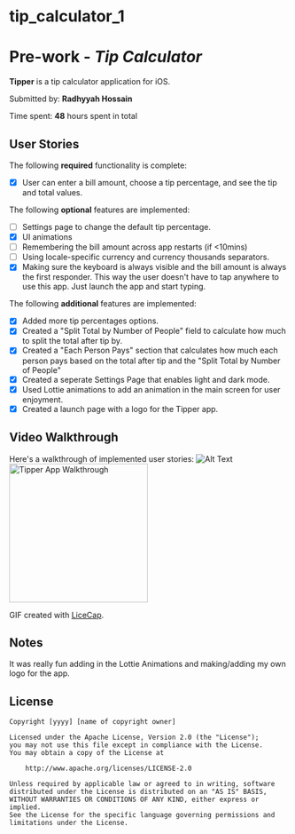 # tip_calculator_1
# Pre-work - *Tip Calculator*

**Tipper** is a tip calculator application for iOS.

Submitted by: **Radhyyah Hossain**

Time spent: **48** hours spent in total

## User Stories

The following **required** functionality is complete:

* [x] User can enter a bill amount, choose a tip percentage, and see the tip and total values.

The following **optional** features are implemented:
* [ ] Settings page to change the default tip percentage.
* [x] UI animations
* [ ] Remembering the bill amount across app restarts (if <10mins)
* [ ] Using locale-specific currency and currency thousands separators.
* [x] Making sure the keyboard is always visible and the bill amount is always the first responder. This way the user doesn't have to tap anywhere to use this app. Just launch the app and start typing.

The following **additional** features are implemented:
 
- [x] Added more tip percentages options.
- [x] Created a "Split Total by Number of People" field to calculate how much to split the total after tip by. 
- [x] Created a "Each Person Pays" section that calculates how much each person pays based on the total after tip and the "Split Total by Number of People"
- [x] Created a seperate Settings Page that enables light and dark mode.
- [x] Used Lottie animations to add an animation in the main screen for user enjoyment. 
- [x] Created a launch page with a logo for the Tipper app. 

## Video Walkthrough 

Here's a walkthrough of implemented user stories:
![Alt Text](https://imgur.com/YqqEhY3)
<img src="https://i.imgur.com/m2TRYke.gif" title='Radhyyah Hossain-Tipper-Walkthrough' width='250' alt='Tipper App Walkthrough' />

GIF created with [LiceCap](http://www.cockos.com/licecap/).

## Notes

It was really fun adding in the Lottie Animations and making/adding my own logo for the app.

## License

    Copyright [yyyy] [name of copyright owner]

    Licensed under the Apache License, Version 2.0 (the "License");
    you may not use this file except in compliance with the License.
    You may obtain a copy of the License at

        http://www.apache.org/licenses/LICENSE-2.0

    Unless required by applicable law or agreed to in writing, software
    distributed under the License is distributed on an "AS IS" BASIS,
    WITHOUT WARRANTIES OR CONDITIONS OF ANY KIND, either express or implied.
    See the License for the specific language governing permissions and
    limitations under the License.
